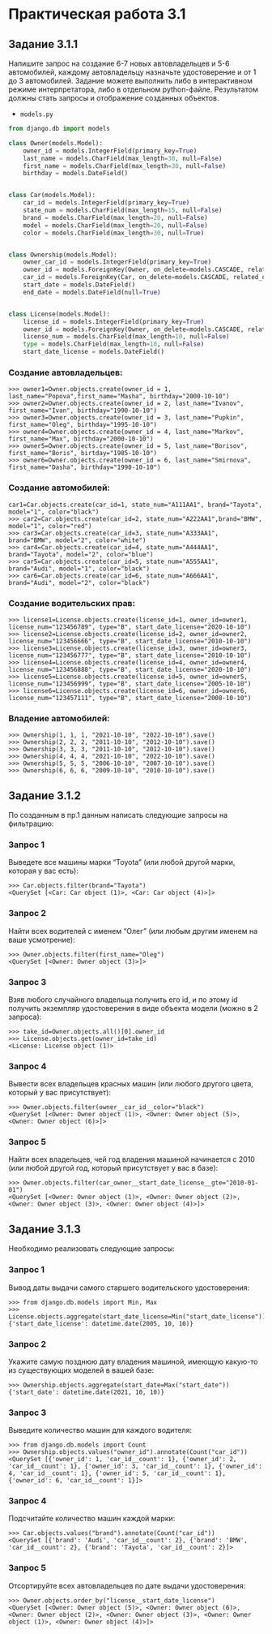 # Практическая работа 3.1
## Задание 3.1.1

Напишите запрос на создание 6-7 новых автовладельцев и 5-6 автомобилей, каждому автовладельцу назначьте удостоверение и от 1 до 3 автомобилей. Задание можете выполнить либо в интерактивном режиме интерпретатора, либо в отдельном python-файле. Результатом должны стать запросы и отображение созданных объектов.

* `models.py`

```python 
from django.db import models

class Owner(models.Model):
    owner_id = models.IntegerField(primary_key=True)
    last_name = models.CharField(max_length=30, null=False)
    first_name = models.CharField(max_length=30, null=False)
    birthday = models.DateField()


class Car(models.Model):
    car_id = models.IntegerField(primary_key=True)
    state_num = models.CharField(max_length=15, null=False)
    brand = models.CharField(max_length=20, null=False)
    model = models.CharField(max_length=20, null=False)
    color = models.CharField(max_length=30, null=True)


class Ownership(models.Model):
    owner_car_id = models.IntegerField(primary_key=True)
    owner_id = models.ForeignKey(Owner, on_delete=models.CASCADE, related_name='owner')
    car_id = models.ForeignKey(Car, on_delete=models.CASCADE, related_name='car')
    start_date = models.DateField()
    end_date = models.DateField(null=True)


class License(models.Model):
    license_id = models.IntegerField(primary_key=True)
    owner_id = models.ForeignKey(Owner, on_delete=models.CASCADE, related_name='car_owner')
    license_num = models.CharField(max_length=10, null=False)
    type = models.CharField(max_length=10, null=False)
    start_date_license = models.DateField()
```

### Создание автовладельцев:

```
>>> owner1=Owner.objects.create(owner_id = 1, last_name="Popova",first_name="Masha", birthday="2000-10-10")
>>> owner2=Owner.objects.create(owner_id = 2, last_name="Ivanov", first_name="Ivan", birthday="1990-10-10")
>>> owner3=Owner.objects.create(owner_id = 3, last_name="Pupkin", first_name="Oleg", birthday="1995-10-10")
>>> owner4=Owner.objects.create(owner_id = 4, last_name="Markov", first_name="Max", birthday="2000-10-10")
>>> owner5=Owner.objects.create(owner_id = 5, last_name="Borisov", first_name="Boris", birtday="1985-10-10")
>>> owner6=Owner.objects.create(owner_id = 6, last_name="Smirnova", first_name="Dasha", birthday="1990-10-10")
```

### Создание автомобилей: 

```
car1=Car.objects.create(car_id=1, state_num="A111AA1", brand="Tayota", model="1", color="black")
>>> car2=Car.objects.create(car_id=2, state_num="A222AA1",brand="BMW", model="1", color="red")
>>> car3=Car.objects.create(car_id=3, state_num="A333AA1", brand="BMW", model="2", color="white")
>>> car4=Car.objects.create(car_id=4, state_num="A444AA1", brand="Tayota", model="2", color="blue")
>>> car5=Car.objects.create(car_id=5, state_num="A555AA1", brand="Audi", model="1", color="black")
>>> car6=Car.objects.create(car_id=6, state_num="A666AA1", brand="Audi", model="2", color="black")
```

### Создание водительских прав: 

```
>>> license1=License.objects.create(license_id=1, owner_id=owner1, license_num="123456789", type="B", start_date_license="2020-10-10")
>>> license2=License.objects.create(license_id=2, owner_id=owner2, license_num="123456666", type="B", start_date_license="2010-10-10")
>>> license3=License.objects.create(license_id=3, owner_id=owner3, license_num="123456777", type="B", start_date_license="2010-10-10")
>>> license4=License.objects.create(license_id=4, owner_id=owner4, license_num="123456888", type="B", start_date_license="2020-10-10")
>>> license5=License.objects.create(license_id=5, owner_id=owner5, license_num="123456999", type="B", start_date_license="2005-10-10")
>>> license6=License.objects.create(license_id=6, owner_id=owner6, license_num="123457111", type="B", start_date_license="2008-10-10")
```

### Владение автомобилей: 

```
>>> Ownership(1, 1, 1, "2021-10-10", "2022-10-10").save() 
>>> Ownership(2, 2, 2, "2011-10-10", "2012-10-10").save() 
>>> Ownership(3, 3, 3, "2011-10-10", "2012-10-10").save() 
>>> Ownership(4, 4, 4, "2021-10-10", "2022-10-10").save() 
>>> Ownership(5, 5, 5, "2006-10-10", "2007-10-10").save() 
>>> Ownership(6, 6, 6, "2009-10-10", "2010-10-10").save() 
```


## Задание 3.1.2
По созданным в пр.1 данным написать следующие запросы на фильтрацию: 

### Запрос 1
Выведете все машины марки “Toyota” (или любой другой марки, которая у вас есть):

```
>>> Car.objects.filter(brand="Tayota")
<QuerySet [<Car: Car object (1)>, <Car: Car object (4)>]>
```

### Запрос 2
Найти всех водителей с именем “Олег” (или любым другим именем на ваше усмотрение):

```
>>> Owner.objects.filter(first_name="Oleg")
<QuerySet [<Owner: Owner object (3)>]>
```

### Запрос 3
Взяв любого случайного владельца получить его id, и по этому id получить экземпляр удостоверения в виде объекта модели (можно в 2 запроса):

```
>>> take_id=Owner.objects.all()[0].owner_id
>>> License.objects.get(owner_id=take_id)
<License: License object (1)>
```

### Запрос 4
Вывести всех владельцев красных машин (или любого другого цвета, который у вас присутствует):

```
>>> Owner.objects.filter(owner__car_id__color="black")
<QuerySet [<Owner: Owner object (1)>, <Owner: Owner object (5)>, <Owner: Owner object (6)>]>  
```

### Запрос 5
Найти всех владельцев, чей год владения машиной начинается с 2010 (или любой другой год, который присутствует у вас в базе):

```
>>> Owner.objects.filter(car_owner__start_date_license__gte="2010-01-01")
<QuerySet [<Owner: Owner object (1)>, <Owner: Owner object (2)>, <Owner: Owner object (3)>, <Owner: Owner object (4)>]>
```

## Задание 3.1.3

Необходимо реализовать следующие запросы:

### Запрос 1
Вывод даты выдачи самого старшего водительского удостоверения:

```
>>> from django.db.models import Min, Max
>>> License.objects.aggregate(start_date_license=Min("start_date_license"))
{'start_date_license': datetime.date(2005, 10, 10)}
```

### Запрос 2
Укажите самую позднюю дату владения машиной, имеющую какую-то из существующих моделей в вашей базе:

```
>>> Ownership.objects.aggregate(start_date=Max("start_date"))
{'start_date': datetime.date(2021, 10, 10)}
```

### Запрос 3
Выведите количество машин для каждого водителя:

```
>>> from django.db.models import Count
>>> Ownership.objects.values("owner_id").annotate(Count("car_id"))
<QuerySet [{'owner_id': 1, 'car_id__count': 1}, {'owner_id': 2, 'car_id__count': 1}, {'owner_id': 3, 'car_id__count': 1}, {'owner_id': 4, 'car_id__count': 1}, {'owner_id': 5, 'car_id__count': 1}, {'owner_id': 6, 'car_id__count': 1}]>
```

### Запрос 4
Подсчитайте количество машин каждой марки:

```
>>> Car.objects.values("brand").annotate(Count("car_id"))
<QuerySet [{'brand': 'Audi', 'car_id__count': 2}, {'brand': 'BMW', 'car_id__count': 2}, {'brand': 'Tayota', 'car_id__count': 2}]>
```

### Запрос 5
Отсортируйте всех автовладельцев по дате выдачи удостоверения:

```
>>> Owner.objects.order_by("license__start_date_license")
<QuerySet [<Owner: Owner object (5)>, <Owner: Owner object (6)>, <Owner: Owner object (2)>, <Owner: Owner object (3)>, <Owner: Owner object (1)>, <Owner: Owner object (4)>]>
```



